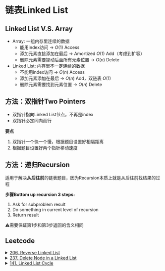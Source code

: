 # 链表Linked List
## Linked List V.S. Array
- Array: 一组内存里连续的数据
  - 能用index访问 $\rightarrow$ $O(1)$ Access
  - 添加元素直接添加在最后 $\rightarrow$ Amortized $O(1)$ Add（考虑到扩容）
  - 删除元素需要挪动后面所有元素位置 $\rightarrow$ $O(n)$ Delete
- Linked List: 内存里不一定连续的数据
  - 不能用index访问 $\rightarrow$ $O(n)$ Access
  - 添加元素添加在最后 $\rightarrow$ $O(n)$ Add，双链表 $O(1)$
  - 删除元素需要找到元素位置 $\rightarrow$ $O(n)$ Delete
## 方法：双指针Two Pointers
- 双指针指向Linked List节点，不再是index
- 双指针必定同向而行

**要点**
1. 双指针一个快一个慢，根据题目设置好相隔距离
2. 根据题目设置好两个指针移动速度
## 方法：递归Recursion
适用于解决**从后往前**的链表题目，因为Recursion本质上就是从后往前找结果的过程

**步骤Bottom up recursion 3 steps:**
1. Ask for subproblem result
2. Do something in current level of recursion
3. Return result

⚠️需要保证第1步和第3步返回的含义相同
## Leetcode
<details>
  <summary><a href="https://leetcode.cn/problems/reverse-linked-list/">206. Reverse Linked List</a></summary>

```python
# Definition for singly-linked list.
# class ListNode(object):
#     def __init__(self, val=0, next=None):
#         self.val = val
#         self.next = next
class Solution(object):
    def reverseList(self, head):
        """
        :type head: ListNode
        :rtype: ListNode
        """
```
- 双指针方法
```python
  # Two pointers
  pre,cur = None,head
  while cur is not None:
    temp = cur.next #将当前节点的后面部分存下来
    cur.next = pre #将当前节点反向链接到上一个节点上
    pre,cur = cur,temp #更新上一个节点和当前节点的定义
  return pre
```
- Recursion迭代
```python
  # recursion
  # 本质上是从后往前对链表进行操作
  if head is None or head.next is None:
    return head

  reversed_list = self.reverseList(head.next) #将已经反转好的部分存下来
  head.next.next = head #将反转好的末尾节点与当前节点连起来
  head.next = None #将当前节点与下一个节点的链接断开
  return reversed_list
```
</details>
<details>
  <summary><a href="https://leetcode.cn/problems/delete-node-in-a-linked-list/">237. Delete Node in a Linked List</a></summary>
由于题目要求不使用链表的头节点，同时给出需要删除的是一个链表的形式，因此只需要在链表中找到需要删除的节点，将该节点的val改为下一个节点的val，再连接到下一个的下一个节点上即可

```python
# Definition for singly-linked list.
# class ListNode(object):
#     def __init__(self, x):
#         self.val = x
#         self.next = None
class Solution(object):
    def deleteNode(self, node):
        """
        :type node: ListNode
        :rtype: void Do not return anything, modify node in-place instead.
        """
        node.val = node.next.val
        node.next = node.next.next
```
</details>
<details>
  <summary><a href="https://leetcode.cn/problems/linked-list-cycle/">141. Linked List Cycle</a></summary>
方法：快慢节点，如果快节点可以追上慢节点，证明存在循环

```python
# Definition for singly-linked list.
# class ListNode(object):
#     def __init__(self, x):
#         self.val = x
#         self.next = None

class Solution(object):
    def hasCycle(self, head):
        """
        :type head: ListNode
        :rtype: bool
        """
        # 快慢节点
        if head is None:
            return False
        slow,fast = head,head.next
        while slow != fast:
            if fast is None or fast.next is None:
                return False
            slow = slow.next
            fast = fast.next.next
        
        return True
```
